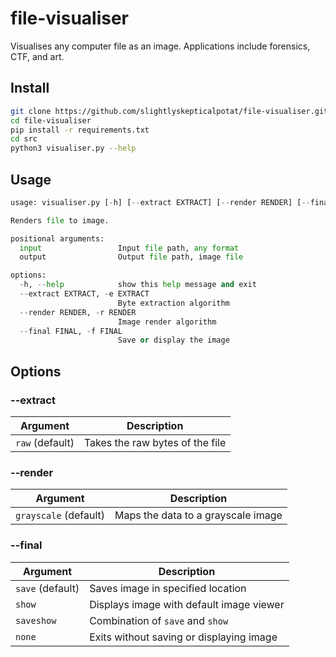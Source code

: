 # file-visualiser
Visualises any computer file as an image. Applications include forensics, CTF, and art.

## Install
```bash
git clone https://github.com/slightlyskepticalpotat/file-visualiser.git
cd file-visualiser
pip install -r requirements.txt
cd src
python3 visualiser.py --help
```

## Usage
```py
usage: visualiser.py [-h] [--extract EXTRACT] [--render RENDER] [--final FINAL] input output

Renders file to image.

positional arguments:
  input                 Input file path, any format
  output                Output file path, image file

options:
  -h, --help            show this help message and exit
  --extract EXTRACT, -e EXTRACT
                        Byte extraction algorithm
  --render RENDER, -r RENDER
                        Image render algorithm
  --final FINAL, -f FINAL
                        Save or display the image
```

## Options
### --extract
| Argument  | Description |
| ------------- | ------------- |
| `raw` (default) | Takes the raw bytes of the file  |

### --render
| Argument  | Description |
| ------------- | ------------- |
| `grayscale` (default) | Maps the data to a grayscale image  |

### --final
| Argument  | Description |
| ------------- | ------------- |
| `save` (default) | Saves image in specified location  |
| `show` | Displays image with default image viewer  |
| `saveshow` | Combination of `save` and `show`  |
| `none` | Exits without saving or displaying image  |
